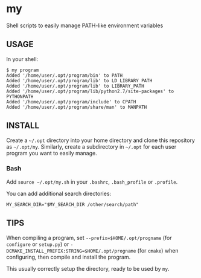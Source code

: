 my
==

Shell scripts to easily manage PATH-like environment variables


USAGE
-----

In your shell:

    $ my program
    Added '/home/user/.opt/program/bin' to PATH
    Added '/home/user/.opt/program/lib' to LD_LIBRARY_PATH
    Added '/home/user/.opt/program/lib' to LIBRARY_PATH
    Added '/home/user/.opt/program/lib/python2.7/site-packages' to PYTHONPATH
    Added '/home/user/.opt/program/include' to CPATH
    Added '/home/user/.opt/program/share/man' to MANPATH

INSTALL
-------

Create a `~/.opt` directory into your home directory and clone this repository as `~/.opt/my`.
Similarly, create a subdirectory in `~/.opt` for each user program you want to easily manage.


### Bash

Add `source ~/.opt/my.sh` in your `.bashrc`, `.bash_profile` or `.profile`.

You can add additional search directories:

    MY_SEARCH_DIR="$MY_SEARCH_DIR /other/search/path"


TIPS
----

When compiling a program, set `--prefix=$HOME/.opt/progname` (for `configure` or `setup.py`)
or `-DCMAKE_INSTALL_PREFIX:STRING=$HOME/.opt/progname` (for `cmake`) when configuring,
then compile and install the program.

This usually correctly setup the directory, ready to be used by `my`.
